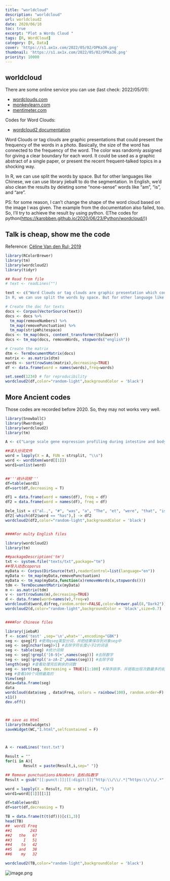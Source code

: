 ```yaml
---
title: "worldcloud"
description: "worldcloud"
url: worldcloud2
date: 2020/06/10
toc: true
excerpt: "Plot a Words Cloud "
tags: [R, WordCloud]
category: [R, Data]
cover: 'https://s1.ax1x.com/2022/05/02/OPKa36.png'
thumbnail: 'https://s1.ax1x.com/2022/05/02/OPKa36.png'
priority: 10000
---
```


## worldcloud


There are some online service you can use (last check: 2022/05/01):
- [wordclouds.com](https://www.wordclouds.com/)
- [monkeylearn.com](https://monkeylearn.com/word-cloud/)
- [mentimeter.com](https://www.mentimeter.com/features/word-cloud)

Codes for Word Clouds:
- [wordcloud2 documentation](https://cran.r-project.org/web/packages/wordcloud2/vignettes/wordcloud.html)

Word Clouds or tag clouds are graphic presentations that could present the frequency of the words in a photo. Basically, the size of the word has connected to the frequency of the word. The color was randomly assigned for giving a clear boundary for each word. It could be used as a graphic abstract of a single paper, or present the recent frequent-talked topics in a shocking way.

In R, we can use split the words by space. But for other languages like Chinese, we can use library jiebaR to do the segmentation. In English, we’d also clean the results by deleting some “none-sense” words like “am”, “is”, and “are”.

PS: for some reason, I can’t change the shape of the word cloud based on the image I was given. The example from the documentation also failed, too. So, I’ll try to achieve the result by using python. ([The codes for python(https://karobben.github.io/2020/06/23/Python/wordcloud/))

## Talk is cheap, show me the code

Reference: [Céline Van den Rul; 2019](https://towardsdatascience.com/create-a-word-cloud-with-r-bde3e7422e8a)

```r
library(RColorBrewer)
library(tm)
library(wordcloud2)
library(tidyr)

## Read from file
# text <- readLines("")

text <- c("Word Clouds or tag clouds are graphic presentation which could present the frequency of the words in a photo. Basically, the size of the word is connected the frequency of the word. Color was random assigned for given a clear boundary of each word. It could be used as a graphic abstract of single paper, or present the recent frequent-talked topics in a shock way.
In R, we can use split the words by space. But for other language like Chinese, we can use library `jiebaR` to do the segmentation. In English, we'd also clean the results by delete some 'none-sense' words like 'am', 'is', 'are'.")  # past whatever you want in here

# Create the doc for texts
docs <- Corpus(VectorSource(text))
docs <- docs %>%
  tm_map(removeNumbers) %>%
  tm_map(removePunctuation) %>%
  tm_map(stripWhitespace)
docs <- tm_map(docs, content_transformer(tolower))
docs <- tm_map(docs, removeWords, stopwords("english"))

# Create the matrix
dtm <- TermDocumentMatrix(docs)
matrix <- as.matrix(dtm)
words <- sort(rowSums(matrix),decreasing=TRUE)
df <- data.frame(word = names(words),freq=words)

set.seed(1234) # for reproducibility
wordcloud2(df,color="random-light",backgroundColor = 'black')
```

## More Ancient codes

Those codes are recorded before 2020. So, they may not works very well.

```r
library(SnowballC)
library(Rwordseg)
library(wordcloud2)
library(tm)

A <- c("Large scale gene expression profiling during intestine and body wall regeneration in the sea cucumber Apostichopus japonicus")  # past whatever you want in here

##读入分词文件
word = lapply(X = A, FUN = strsplit, "\\s")
word <- wordStem(word[[1]])
word1=unlist(word)


##'''统计词频'''
df=table(word1)
df=sort(df,decreasing = T)

df1 = data.frame(word = names(df), freq = df)
df2 = data.frame(word = names(df), freq = df)

Dele_list = c("al.,", "#", "was", "a", "The", "et", "were", "that", "is", "on", "are", "this", "as", "in","been", "have", "has", "the", "and", "of", "to", "for", "with")
df2[-which(df2$word == "has"),] -> df2
wordcloud2(df2,color="random-light",backgroundColor = 'black')


####For multy English files

library(wordcloud2)
library(tm)

##packageDescription('tm')
txt <- system.file("texts/txt",package="tm")
##导入动态coporus
myData <- Corpus(DirSource(txt),readerControl=list(language="en"))
myData <- tm_map(myData,removePunctuation)
myData <- tm_map(myData,function(x)removeWords(x,stopwords()))
tdm <- TermDocumentMatrix(myData)
m <- as.matrix(tdm)
v <- sort(rowSums(m),decreasing=TRUE)
d <- data.frame(word=names(v),freq=v)
wordcloud(d$word,d$freq,random.order=FALSE,color=brewer.pal(8,"Dark2"))
wordcloud2(d,color="random-light",backgroundColor = 'black',size=0.7)


####For Chinese files

library(jiebaR)
f <- scan('test' ,sep='\n',what='',encoding="GBK")
seg <- qseg[f] #使用qseg类型分词，并把结果保存到对象seg中
seg <- seg[nchar(seg)>1] #去除字符长度小于2的词语
seg <- table(seg) #统计词频
seg <- seg[!grepl('[0-9]+',names(seg))] #去除数字
seg <- seg[!grepl('a-zA-Z',names(seg))] #去除字母
length(seg) #查看处理完后剩余的词数
seg <- sort(seg, decreasing = TRUE)[1:100] #降序排序，并提取出现次数最多的前100个词语
seg #查看100个词频最高的
View(seg)
data=data.frame(seg)
data
wordcloud(data$seg , data$Freq, colors = rainbow(100), random.order=F)
x11()
dev.off()



## save as Html
library(htmlwidgets)
saveWidget(WC,"1.html",selfcontained = F)

```

```r


A <- readLines('test.txt')

Result = ""
for(i in A){
        Result = paste(Result,i,sep=" ")}

## Remove punctuations＆Numbers 去标点&数字
Result = gsub("[[:punct:]]|[[:digit:]]|^http:\\/\\/.*|^https:\\/\\/.*"," ",Result)

word = lapply(X = Result, FUN = strsplit, "\\s")
word1=word[[1]][[1]]

df=table(word1)
df=sort(df,decreasing = T)

TB = data.frame(t(t(df)))[c(1,3)]
head(TB)                                                                                                  
##  word1 Freq
##1        243
##2   the   67
##3     I   51
##4    to   42
##5   and   38
##6    my   32

wordcloud2(TB,color="random-light",backgroundColor = 'black')
```

![image.png](https://s1.ax1x.com/2022/05/02/OPKa36.png)
